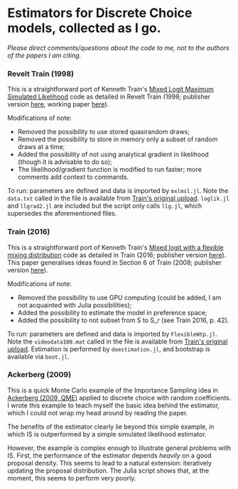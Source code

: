 # Estimators for Discrete Choice models, collected as I go. 

*Please direct comments/questions about the code to me, not to the authors of the papers I am citing.*

### Revelt Train (1998)
This is a straightforward port of Kenneth Train's [Mixed Logit Maximum Simulated Likelihood](https://eml.berkeley.edu/Software/abstracts/train1006mxlmsl.html) code
as detailed in Revelt Train (1998; publisher version [here](https://www.mitpressjournals.org/doi/10.1162/003465398557735), working paper [here](https://eml.berkeley.edu/wp/train0797b.pdf)). 

Modifications of note: 
- Removed the possibility to use stored quasirandom draws;
- Removed the possibility to store in memory only a subset of random draws at a time;
- Added the possibility of not using analytical gradient in likelihood (though it is advisable to do so);
- The likelihood/gradient function is modified to run faster; more comments add context to commands.

To run: parameters are defined and data is imported by `mxlmsl.jl`. Note the `data.txt` called in the file is available from [Train's original upload](https://eml.berkeley.edu/Software/source_code/train_mxlmsl_06.zip). `loglik.jl` and `llgrad2.jl` are included but the script only calls `llg.jl`, which supersedes the aforementioned files.

### Train (2016)
This is a straightforward port of Kenneth Train's [Mixed logit with a flexible mixing distribution](https://eml.berkeley.edu/~train/flexsplash.html) code
as detailed in Train (2016; publisher version [here](https://eml.berkeley.edu/~train/flexible.pdf)). This paper generalises ideas found in Section 6 of Train (2008; publisher version [here](https://eml.berkeley.edu/~train/EMtrain.pdf)).

Modifications of note: 
- Removed the possibility to use GPU computing (could be added, I am not acquainted with Julia possibilities);
- Added the possibility to estimate the model in preference space;
- Added the possibility to not subset from S to S_r (see Train 2016, p. 42).

To run: parameters are defined and data is imported by `FlexibleWtp.jl`. Note the `videodata100.mat` called in the file is available from [Train's original upload](http://eml.berkeley.edu/~train/flexcodes.zip). Estimation is performed by `doestimation.jl`, and bootstrap is available via `boot.jl`. 

### Ackerberg (2009)
This is a quick Monte Carlo example of the Importance Sampling idea in [Ackerberg (2009, QME)](https://link.springer.com/article/10.1007/s11129-009-9074-z) applied to discrete choice with random coefficients. I wrote this example to teach myself the basic idea behind the estimator, which I could not wrap my head around by reading the paper. 

The benefits of the estimator clearly lie beyond this simple example, in which IS is outperformed by a simple simulated likelihood estimator. 

However, the example is complex enough to illustrate general problems with IS. 
First, the performance of the estimator depends *heavily* on a good proposal density.
This seems to lead to a natural extension: iteratively updating the proposal distribution. 
The Julia script shows that, at the moment, this seems to perform very poorly.  

